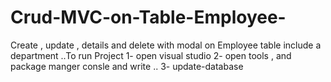 # Crud-MVC-on-Table-Employee-
Create , update , details and delete with modal on Employee table include a department
..To run Project
1- open visual studio
2- open tools , and package manger consle and write ..
3- update-database
